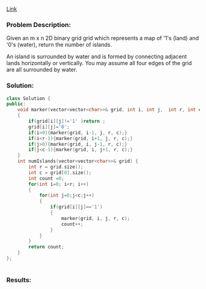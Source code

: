 [Link](https://leetcode.com/problems/number-of-islands/)
       
### Problem Description:   
       
Given an m x n 2D binary grid grid which represents a map of '1's (land) and '0's (water), return the number of islands.

An island is surrounded by water and is formed by connecting adjacent lands horizontally or vertically. You may assume all four edges of the grid are all surrounded by water.   
       
       
### Solution:   
       
       
```cpp
class Solution {
public:
    void marker(vector<vector<char>>& grid, int i, int j,  int r, int c)
    {
        if(grid[i][j]!='1' )return ;
        grid[i][j]='0';
        if(i>0){marker(grid, i-1, j, r, c);}
        if(i<r-1){marker(grid, i+1, j, r, c);}
        if(j>0){marker(grid, i, j-1, r, c);}
        if(j<c-1){marker(grid, i, j+1, r, c);}
    }
    int numIslands(vector<vector<char>>& grid) {
        int r = grid.size();
        int c = grid[0].size();
        int count =0;
        for(int i=0; i<r; i++)
        {
            for(int j=0;j<c;j++)
            {
                if(grid[i][j]=='1')
                {
                    marker(grid, i, j, r, c);
                    count++;
                }
            }
        }
        return count;
    }
};
       
```


### Results:  

